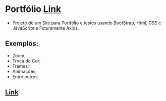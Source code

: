 # Portfólio [Link](https://rodrigonegao.github.io/)

- Projeto de um Site para Portfólio e testes usando BootStrap, Html, CSS e JavaScript e Futuramente Axios.

## Exemplos:

- Zoom;
- Troca de Cor;
- Frames;
- Animações;
- Entre outros.

## [Link](https://rodrigonegao.github.io/)

